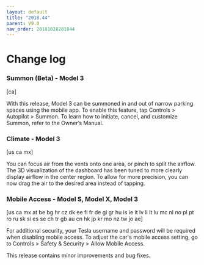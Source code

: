 ```yaml
---
layout: default
title: "2018.44"
parent: V9.0
nav_order: 20181028201844
---
```


# Change log

### Summon (Beta)  - Model 3
[ca]

With this release, Model 3 can be summoned in and out of narrow parking spaces using the mobile app. To enable this feature, tap Controls > Autopilot > Summon. To learn how to initiate, cancel, and customize Summon, refer to the Owner’s Manual.

### Climate  - Model 3
[us ca mx]

You can focus air from the vents onto one area, or pinch to split the airflow. The 3D visualization of the dashboard has been tuned to more clearly display airflow in the center region. To allow for more precision, you can now drag the air to the desired area instead of tapping.

### Mobile Access  - Model S, Model X, Model 3
[us ca mx at be bg hr cz dk ee fi fr de gi gr hu is ie it lv li lt lu mc nl no pl pt ro ru sk si es se ch tr gb au cn hk jp kr mo nz tw jo ae]

For additional security, your Tesla username and password will be required when disabling mobile access. To adjust the car's mobile access setting, go to Controls > Safety & Security > Allow Mobile Access.

This release contains minor improvements and bug fixes.
